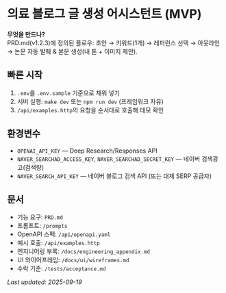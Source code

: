 # 의료 블로그 글 생성 어시스턴트 (MVP)

**무엇을 만드나?**  
PRD.md(v1.2.3)에 정의된 플로우: 초안 → 키워드(1개) → 레퍼런스 선택 → 아웃라인 → 논문 자동 발췌 & 본문 생성(내 톤 + 이미지 제안).

## 빠른 시작
1) `.env`를 `.env.sample` 기준으로 채워 넣기
2) 서버 실행: `make dev` 또는 `npm run dev` (프레임워크 자유)
3) `/api/examples.http`의 요청을 순서대로 호출해 데모 확인

## 환경변수
- `OPENAI_API_KEY` — Deep Research/Responses API
- `NAVER_SEARCHAD_ACCESS_KEY`, `NAVER_SEARCHAD_SECRET_KEY` — 네이버 검색광고(검색량)
- `NAVER_SEARCH_API_KEY` — 네이버 블로그 검색 API (또는 대체 SERP 공급자)

## 문서
- 기능 요구: `PRD.md`
- 프롬프트: `/prompts`
- OpenAPI 스펙: `/api/openapi.yaml`
- 예시 호출: `/api/examples.http`
- 엔지니어링 부록: `/docs/engineering_appendix.md`
- UI 와이어프레임: `/docs/ui/wireframes.md`
- 수락 기준: `/tests/acceptance.md`

_Last updated: 2025-09-19_

